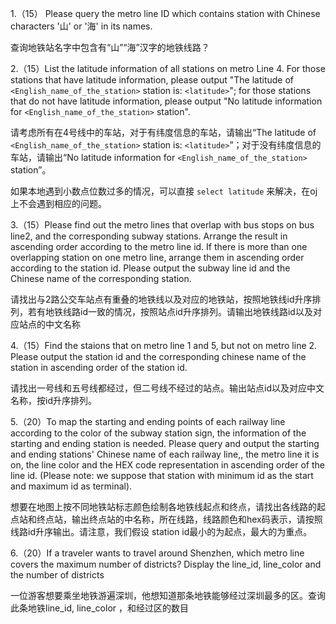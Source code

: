 1.（15） Please query the metro line ID which contains station with Chinese characters '山' or '海' in its names.

查询地铁站名字中包含有“山”“海”汉字的地铁线路？

2.（15）List the latitude information of all stations on metro Line 4. For those stations that have latitude information, please output "The latitude of `<English_name_of_the_station>` station is: `<latitude>`"; for those stations that do not have latitude information, please output "No latitude information for `<English_name_of_the_station>` station".

请考虑所有在4号线中的车站，对于有纬度信息的车站，请输出“The latitude of `<English_name_of_the_station>` station is: `<latitude>`”；对于没有纬度信息的车站，请输出“No latitude information for `<English_name_of_the_station>` station”。

如果本地遇到小数点位数过多的情况，可以直接 `select latitude` 来解决，在oj上不会遇到相应的问题。

3.（15）Please find out the metro lines that overlap with bus stops on bus line2, and the corresponding subway stations. Arrange the result in ascending order according to the metro line id. If there is more than one overlapping station on one metro line, arrange them in ascending order according to the station id. Please output the subway line id and the Chinese name of the corresponding station.

请找出与2路公交车站点有重叠的地铁线以及对应的地铁站，按照地铁线id升序排列，若有地铁线路id一致的情况，按照站点id升序排列。请输出地铁线路id以及对应站点的中文名称

4.（15）Find the staions that on metro line 1 and 5, but not on metro line 2. Please output the station id and the corresponding chinese name of the station in ascending order of the station id.

请找出一号线和五号线都经过，但二号线不经过的站点。输出站点id以及对应中文名称，按id升序排列。

5.（20）To map the starting and ending points of each railway line according to the color of the subway station sign, the information of the starting and ending station is needed. Please query and output the starting and ending stations' Chinese name of each railway line,, the metro line it is on, the line color and the HEX code representation in ascending order of the line id. (Please note: we suppose that station with minimum id as the start and maximum id as terminal).

想要在地图上按不同地铁站标志颜色绘制各地铁线起点和终点，请找出各线路的起点站和终点站，输出终点站的中名称，所在线路，线路颜色和hex码表示，请按照线路id升序输出。请注意，我们假设 station id最小的为起点，最大的为重点。

6.（20）If a traveler wants to travel around Shenzhen, which metro line covers the maximum number of districts? Display the line_id, line_color and the number of districts

一位游客想要乘坐地铁游遍深圳，他想知道那条地铁能够经过深圳最多的区。查询此条地铁line_id, line_color ，和经过区的数目
